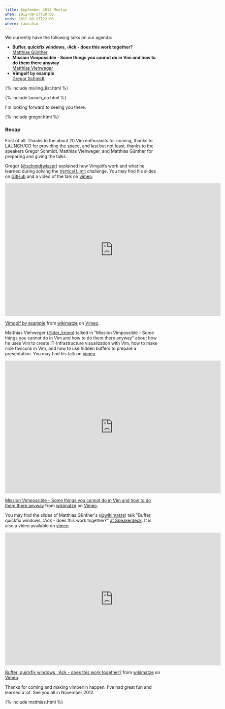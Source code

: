 ```yaml
---
title: September 2012 Meetup
when: 2012-09-27T20:00
ends: 2012-09-27T22:00
where: launchco
---
```


We currently have the following talks on our agenda:

<ul>
  <li>
    <strong>Buffer, quickfix windows, :Ack - does this work together?</strong> <br/>
    <a href="http://www.wikimatze.de">Matthias Günther</a>
  </li>
  <li>
    <strong>Mission Vimpossible - Some things you cannot do in Vim and how to do them
    there anyway</strong> <br/>
    <a href="http://kronn.de/">Matthias Viehweger</a>
  </li>
  <li>
    <strong>Vimgolf by example</strong> <br/>
    <a href="http://www.nach-vorne.eu">Gregor Schmidt</a>
  </li>
</ul>

{% include mailing_list.html %}

{% include launch_co.html %}

I'm looking forward to seeing you there.

{% include gregor.html %}


### Recap

First of all: Thanks to the about 20 Vim enthusiasts for coming, thanks to [LAUNCH/CO](https://launchco.com/etc/#coworking) for providing the space, and last but not least, thanks to the speakers Gregor Schmidt, Matthias Viehweger, and Matthias Günther for preparing and giving the talks.


Gregor ([@schmidtwisser](https://twitter.com/schmidtwisser)) explained how Vimgolfs work and what he learned during solving the [Vertical Limit](http://vimgolf.com/challenges/50048db8cdc4060002000004) challenge. You may find his slides on [GitHub](http://schmidt.github.com/talks/2012-09-27/) and a video of the talk on [vimeo](https://vimeo.com/50492237).


<iframe class="center" src="http://player.vimeo.com/video/50492237" width="700" height="430" frameborder="0" webkitAllowFullScreen mozallowfullscreen allowFullScreen></iframe> <p><a href="http://vimeo.com/50492237">Vimgolf by example</a> from <a href="http://vimeo.com/wikimatze">wikimatze</a> on <a href="http://vimeo.com">Vimeo</a>.</p>


Matthias Viehweger ([@der_kronn](https://twitter.com/der_kronn)) talked in "Mission Vimpossible - Some things you cannot do in Vim and how to do them there anyway" about how he uses Vim to create IT-Infrastructure visualization with Vim, how to make nice favicons in Vim, and how to use hidden buffers to prepare a presentation. You may find his talk on [vimeo](https://vimeo.com/50492236).


<iframe class="center" src="http://player.vimeo.com/video/50492236" width="700" height="430" frameborder="0" webkitAllowFullScreen mozallowfullscreen allowFullScreen></iframe> <p><a href="http://vimeo.com/50492236">Mission Vimpossible - Some things you cannot do in Vim and how to do them there anyway</a> from <a href="http://vimeo.com/wikimatze">wikimatze</a> on <a href="http://vimeo.com">Vimeo</a>.</p>


You may find the slides of Matthias Günther's ([@wikimatze](https://twitter.com/wikimatze)) talk "Buffer, quickfix windows, :Ack - does this work together?" [at Speakerdeck](https://speakerdeck.com/u/wikimatze/p/buffer-quickfix-windows-ack-does-this-work-together).  It is also a video available on [vimeo](https://vimeo.com/50508801).


<iframe class="center" src="http://player.vimeo.com/video/50508801" width="700" height="430" frameborder="0" webkitAllowFullScreen mozallowfullscreen allowFullScreen></iframe> <p><a href="http://vimeo.com/50508801">Buffer, quickfix windows, :Ack - does this work together?</a> from <a href="http://vimeo.com/wikimatze">wikimatze</a> on <a href="http://vimeo.com">Vimeo</a>.</p>


Thanks for coming and making vimberlin happen. I've had great fun and learned a lot. See you all in November 2012.

{% include matthias.html %}

